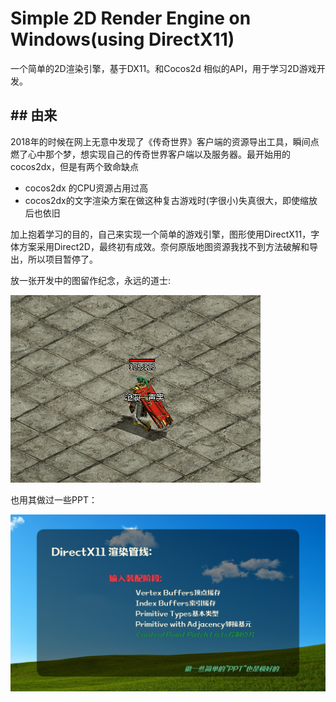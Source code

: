 # Simple 2D Render Engine on Windows(using DirectX11)

一个简单的2D渲染引擎，基于DX11。和Cocos2d 相似的API，用于学习2D游戏开发。 

## ## 由来

​        2018年的时候在网上无意中发现了《传奇世界》客户端的资源导出工具，瞬间点燃了心中那个梦，想实现自己的传奇世界客户端以及服务器。最开始用的cocos2dx，但是有两个致命缺点

* cocos2dx 的CPU资源占用过高
* cocos2dx的文字渲染方案在做这种复古游戏时(字很小)失真很大，即使缩放后也依旧

加上抱着学习的目的，自己来实现一个简单的游戏引擎，图形使用DirectX11，字体方案采用Direct2D，最终初有成效。奈何原版地图资源我找不到方法破解和导出，所以项目暂停了。

放一张开发中的图留作纪念，永远的道士:

![](./images/taos.gif)

也用其做过一些PPT：

![](./images/PPT.png)

